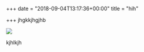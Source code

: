 +++
date = "2018-09-04T13:17:36+00:00"
title = "hih"

+++
jhgkkjhgjhb

![](/uploads/00_HeroImage.png)

kjhlkjh